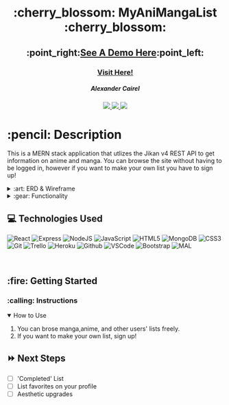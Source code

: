 <div align="center">
   <h1>:cherry_blossom: MyAniMangaList  :cherry_blossom: </h1>
    <h2>:point_right:<a href="https://vimeo.com/735621913">See A Demo Here</a>:point_left:</h2>

   <h3><a href="https://animanga.fly.dev/">Visit Here!</a></h3>                            
   <h5>Alexander Cairel</h5>                             
   <a href="https://github.com/ajcairel" target="_blank">
      <img src="https://img.shields.io/badge/-GitHub:ajcairel-darkgreen?style=flat&logo=medium"/>
   </a>
   <a href="https://www.linkedin.com/in/alexandercairel/" target="_blank">
      <img src="https://img.shields.io/badge/-linkedin.com/in/alexandercairel/-blue?style=flat&``logo=Linkedin&logoColor=white">
   </a> 
   <a href="mailto:alexanderjcairel@gmail.com" target="_blank">
      <img src="https://img.shields.io/badge/-alexanderjcairel@gmail.com-c14438?style=flat&logo=Gmail&``logoColor=white">
   </a>  

</div>

<h1>:pencil: Description</h1>
<p> This is a MERN stack application that utlizes the Jikan v4 REST API to get information on anime and manga. You can browse the site without having to be logged in, however if you want to make your own list you have to sign up!  </p>

<details>
<summary> :art: ERD & Wireframe </summary>

| Description | Screenshot |
|------------ | ------------|
| <h3 align="center">ERD</h3> | <img src="https://i.imgur.com/wIrsPpf.png" width="700"/> |
| <h3 align="center">Wireframe</h3> | <img src="https://i.imgur.com/zk6Vkjc.png" width="700"/> |
</details>

<details>
<summary> :gear: Functionality</summary>

| Description | Screenshot |
|------------ | ------------|
| <h3 align="center">Top Anime Page</h3> | <img src="https://i.imgur.com/GRcj471.png" width="700"/> |
| <h3 align="center">Top Manga Page</h3> | <img src="https://i.imgur.com/vQFA47n.png" width="700"/> |
| <h3 align="center">All Profiles Page</h3> | <img src="https://i.imgur.com/zsJtmgx.png" width="700"/> |
| <h3 align="center">Brand New User Profile</h3> | <img src="https://i.imgur.com/MHk76ZU.png" width="700"/> |
| <h3 align="center">Active User Profile</h3> | <img src="https://i.imgur.com/b7lBE3I.png" width="700"/> |
| <h3 align="center">Viewing Another User's Anime</h3> | <img src="https://i.imgur.com/jantJ1Q.png" width="700"/> |
| <h3 align="center">Viewing Another User's Manga</h3> | <img src="https://i.imgur.com/N5vVMSu.png" width="700"/> |
| <h3 align="center">Anime Detail Page</h3> | <img src="https://i.imgur.com/F37aHmf.png" width="700"/> |
| <h3 align="center">Added Anime Modal</h3> | <img src="https://i.imgur.com/KJc6HCp.png" width="700"/> |
| <h3 align="center">Login Page</h3> | <img src="https://i.imgur.com/MoxNBz4.png" width="700"/> |
| <h3 align="center">Sign Up Page</h3> | <img src="https://i.imgur.com/MnDGJHv.png" width="700"/> |
| <h3 align="center">Manga Detail Page</h3> | <img src="https://i.imgur.com/Jbmaw2P.png" width="700"/> |
| <h3 align="center">Your Manga List Page</h3> | <img src="https://i.imgur.com/loLOIsn.png" width="700"/> |
| <h3 align="center">Your Anime List Page</h3> | <img src="https://i.imgur.com/c30CR1N.png" width="700"/> |
| <h3 align="center">Anime Search Results</h3> | <img src="https://i.imgur.com/jLXRQGK.png" width="700"/> |
| <h3 align="center">Manga Search Results</h3> | <img src="https://i.imgur.com/ar4rgXS.png" width="700"/> |
| <h3 align="center">No Results Modal</h3> | <img src="https://i.imgur.com/WyYd4pU.png" width="700"/> |







</details>

## :computer: Technologies Used


![React](https://img.shields.io/badge/React-20232A?style=for-the-badge&logo=react&logoColor=61DAFB)
![Express](https://img.shields.io/badge/Express.js-000000?style=for-the-badge&logo=express&logoColor=white) 
![NodeJS](https://img.shields.io/badge/Node.js-339933?style=for-the-badge&logo=nodedotjs&logoColor=white)
![JavaScript](https://img.shields.io/badge/JavaScript-323330?style=for-the-badge&logo=javascript&logoColor=F7DF1E) 
![HTML5](https://img.shields.io/badge/HTML5-E34F26?style=for-the-badge&logo=html5&logoColor=white)
![MongoDB](	https://img.shields.io/badge/MongoDB-4EA94B?style=for-the-badge&logo=mongodb&logoColor=white)
![CSS3](https://img.shields.io/badge/CSS3-1572B6?style=for-the-badge&logo=css3&logoColor=white)
![Git](https://img.shields.io/badge/GIT-E44C30?style=for-the-badge&logo=git&logoColor=white)
![Trello](https://img.shields.io/badge/Trello-0052CC?style=for-the-badge&logo=trello&logoColor=white) 
![Heroku](https://img.shields.io/badge/Heroku-430098?style=for-the-badge&logo=heroku&logoColor=white)
![Github](https://img.shields.io/badge/GitHub-100000?style=for-the-badge&logo=github&logoColor=white)
![VSCode](https://img.shields.io/badge/Visual_Studio_Code-0078D4?style=for-the-badge&logo=visual%20studio%20code&logoColor=white)
![Bootstrap](https://img.shields.io/badge/Bootstrap-563D7C?style=for-the-badge&logo=bootstrap&logoColor=white)
![MAL](https://img.shields.io/badge/Myanimelist-2E51A2?style=for-the-badge&logo=myanimelist&logoColor=white)


<br />


<h2> :fire: Getting Started </h2>

<h3> :calling: Instructions </h3>
<details open>
<summary>How to Use</summary>
<ol>
<li>You can brose manga,anime, and other users' lists freely. </li>
<li>If you want to make your own list, sign up!</li>
</ol>
</details>


## :fast_forward: Next Steps   

- [ ] 'Completed' List
- [ ] List favorites on your profile 
- [ ] Aesthetic upgrades
